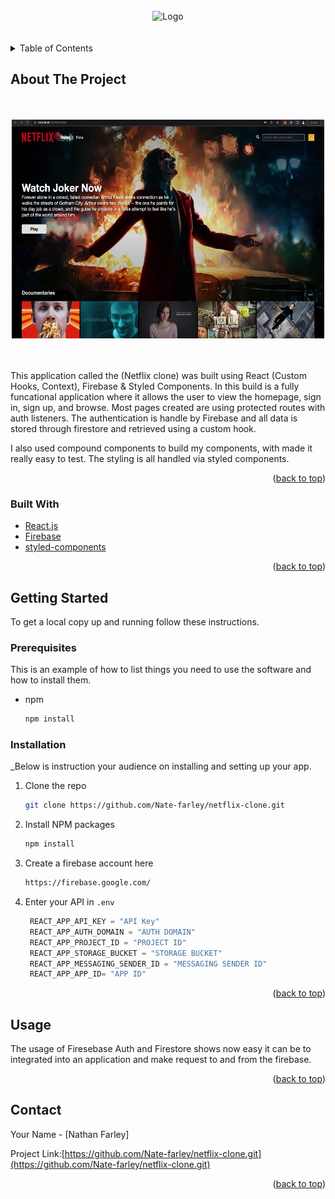 <div id="top"></div>


<!-- PROJECT LOGO -->
<br />
<div align="center">
    <img src="/src/utils/logo.svg" alt="Logo" width="80" height="80" />
</div>

<br />
<br />

<!-- TABLE OF CONTENTS -->
<details>
  <summary>Table of Contents</summary>
  <ol>
    <li>
      <a href="#about-the-project">About The Project</a>
      <ul>
        <li><a href="#built-with">Built With</a></li>
      </ul>
    </li>
    <li>
      <a href="#getting-started">Getting Started</a>
      <ul>
        <li><a href="#prerequisites">Prerequisites</a></li>
        <li><a href="#installation">Installation</a></li>
      </ul>
    </li>
    <li><a href="#usage">Usage</a></li>
    <li><a href="#contact">Contact</a></li>
  </ol>
</details>



<!-- ABOUT THE PROJECT -->
## About The Project


<br />
<br />
<div align="center">
    <img src="screenshot.jpg" alt="screenshot" width="500" height="350" />
</div>
<br />
<br />


This application called the (Netflix clone) was built using React (Custom Hooks, Context), Firebase & Styled Components. In this build is a fully funcational application where it allows the user to view the homepage, sign in, sign up, and browse. Most pages created are using protected routes with auth listeners. The authentication is handle by Firebase and all data is stored through firestore and retrieved using a custom hook.

I also used compound components to build my components, with made it really easy to test. The styling is all handled via styled components. 

<p align="right">(<a href="#top">back to top</a>)</p>



### Built With


* [React.js](https://reactjs.org/)
* [Firebase](https://firebase.google.com/)
* [styled-components](https://www.styled-components.com)



<p align="right">(<a href="#top">back to top</a>)</p>



<!-- GETTING STARTED -->
## Getting Started

To get a local copy up and running follow these instructions.

### Prerequisites

This is an example of how to list things you need to use the software and how to install them.
* npm
  ```sh
  npm install
  ```

### Installation

_Below is instruction your audience on installing and setting up your app.


1. Clone the repo
   ```sh
   git clone https://github.com/Nate-farley/netflix-clone.git
   ```
2. Install NPM packages
   ```sh
   npm install
   ```
3. Create a firebase account here 
   ```sh
   https://firebase.google.com/
   ```

4. Enter your API in `.env`
   ```js
    REACT_APP_API_KEY = "API Key"
    REACT_APP_AUTH_DOMAIN = "AUTH DOMAIN"
    REACT_APP_PROJECT_ID = "PROJECT ID"
    REACT_APP_STORAGE_BUCKET = "STORAGE BUCKET"
    REACT_APP_MESSAGING_SENDER_ID = "MESSAGING SENDER ID"
    REACT_APP_APP_ID= "APP ID"
   ```

<p align="right">(<a href="#top">back to top</a>)</p>



<!-- USAGE EXAMPLES -->
## Usage

The usage of Firesebase Auth and Firestore shows now easy it can be to integrated into an application and make request to and from the firebase. 

<p align="right">(<a href="#top">back to top</a>)</p>





<!-- CONTACT -->
## Contact

Your Name - [Nathan Farley]

Project Link:[https://github.com/Nate-farley/netflix-clone.git](https://github.com/Nate-farley/netflix-clone.git)

<p align="right">(<a href="#top">back to top</a>)</p>




